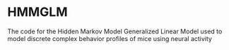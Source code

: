 # HMMGLM
The code for the Hidden Markov Model Generalized Linear Model used to model discrete complex behavior profiles of mice using neural activity
